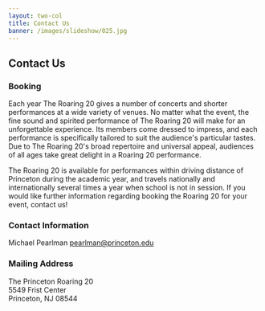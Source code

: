 ```yaml
---
layout: two-col
title: Contact Us
banner: /images/slideshow/025.jpg
---
```


## Contact Us

### Booking

Each year The Roaring 20 gives a number of concerts and shorter
performances at a wide variety of venues. No matter what the event,
the fine sound and spirited performance of The Roaring 20 will make
for an unforgettable experience. Its members come dressed to impress,
and each performance is specifically tailored to suit the audience's
particular tastes. Due to The Roaring 20's broad repertoire and
universal appeal, audiences of all ages take great delight in a
Roaring 20 performance.

The Roaring 20 is available for performances within driving distance
of Princeton during the academic year, and travels nationally and
internationally several times a year when school is not in session. If
you would like further information regarding booking the Roaring 20
for your event, contact us!

### Contact Information

Michael Pearlman [pearlman@princeton.edu](mailto:pearlman@princeton.edu)

### Mailing Address

The Princeton Roaring 20  
5549 Frist Center  
Princeton, NJ 08544  
